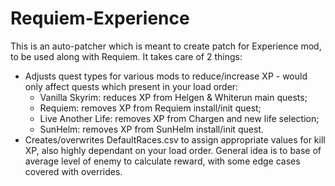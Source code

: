 # Requiem-Experience

This is an auto-patcher which is meant to create patch for Experience mod, to be used along with Requiem. It takes care of 2 things:
* Adjusts quest types for various mods to reduce/increase XP - would only affect quests which present in your load order:
  * Vanilla Skyrim: reduces XP from Helgen & Whiterun main quests;
  * Requiem: removes XP from Requiem install/init quest;
  * Live Another Life: removes XP from Chargen and new life selection;
  * SunHelm: removes XP from SunHelm install/init quest.
* Creates/overwrites DefaultRaces.csv to assign appropriate values for kill XP, also highly dependant on your load order. General idea is to base of average level of enemy to calculate reward, with some edge cases covered with overrides.
